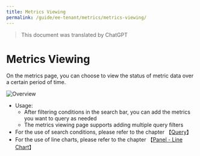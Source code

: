 ```yaml
---
title: Metrics Viewing
permalink: /guide/ee-tenant/metrics/metrics-viewing/
---
```


> This document was translated by ChatGPT

# Metrics Viewing

On the metrics page, you can choose to view the status of metric data over a certain period of time.

![Overview](https://yunshan-guangzhou.oss-cn-beijing.aliyuncs.com/pub/pic/20240514664334ae9febc.png)

- Usage:
  - After filtering conditions in the search bar, you can add the metrics you want to query as needed
  - The metrics viewing page supports adding multiple query filters
- For the use of search conditions, please refer to the chapter 【[Query](../query/overview/)】
- For the use of line charts, please refer to the chapter 【[Panel - Line Chart](../dashboard/panel/line/)】
